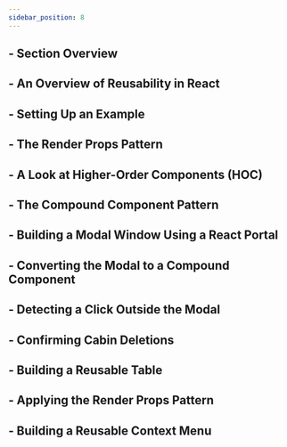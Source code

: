 ```yaml
---
sidebar_position: 8
---
```


## - Section Overview

## - An Overview of Reusability in React

## - Setting Up an Example

## - The Render Props Pattern

## - A Look at Higher-Order Components (HOC)

## - The Compound Component Pattern

## - Building a Modal Window Using a React Portal

## - Converting the Modal to a Compound Component

## - Detecting a Click Outside the Modal

## - Confirming Cabin Deletions

## - Building a Reusable Table

## - Applying the Render Props Pattern

## - Building a Reusable Context Menu
